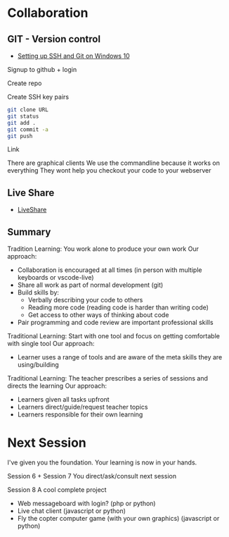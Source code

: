 Collaboration
=============

GIT - Version control
---------------------

* [Setting up SSH and Git on Windows 10](https://dev.to/bdbch/setting-up-ssh-and-git-on-windows-10-2khk)

Signup to github + login

Create repo

Create SSH key pairs

```bash
git clone URL
git status
git add .
git commit -a
git push
```

Link

There are graphical clients
We use the commandline because it works on everything
They wont help you checkout your code to your webserver

Live Share
----------

* [LiveShare](https://visualstudio.microsoft.com/services/live-share/)


Summary
-------


Tradition Learning: You work alone to produce your own work
Our approach:
* Collaboration is encouraged at all times (in person with multiple keyboards or vscode-live)
* Share all work as part of normal development (git)
* Build skills by:
    * Verbally describing your code to others
    * Reading more code (reading code is harder than writing code)
    * Get access to other ways of thinking about code
* Pair programming and code review are important professional skills


Traditional Learning: Start with one tool and focus on getting comfortable with single tool
Our approach:
* Learner uses a range of tools and are aware of the meta skills they are using/building


Traditional Learning: The teacher prescribes a series of sessions and directs the learning
Our approach:
* Learners given all tasks upfront
* Learners direct/guide/request teacher topics
* Learners responsible for their own learning


Next Session
============

I've given you the foundation.
Your learning is now in your hands.

Session 6 + Session 7
You direct/ask/consult next session

Session 8
A cool complete project
* Web messageboard with login? (php or python)
* Live chat client (javascript or python)
* Fly the copter computer game (with your own graphics) (javascript or python)
